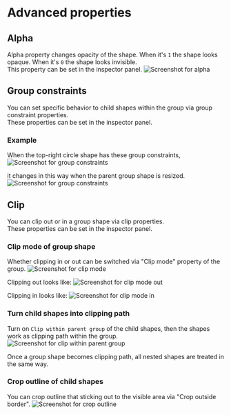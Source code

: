 # Advanced properties

## Alpha
Alpha property changes opacity of the shape. When it's `1` the shape looks opaque. When it's `0` the shape looks invisible.  
This property can be set in the inspector panel.
![Screenshot for alpha](/assets/shape-property-alpha.png)

## Group constraints
You can set specific behavior to child shapes within the group via group constraint properties.  
These properties can be set in the inspector panel.

### Example
When the top-right circle shape has these group constraints,
![Screenshot for group constraints](/assets/shape-property-group-con-tr.png)

it changes in this way when the parent group shape is resized.
![Screenshot for group constraints](/assets/shape-property-group-con-tr-resized.png)

## Clip
You can clip out or in a group shape via clip properties.  
These properties can be set in the inspector panel.

### Clip mode of group shape
Whether clipping in or out can be switched via "Clip mode" property of the group.
![Screenshot for clip mode](/assets/shape-property-clip-mode.png)

Clipping out looks like:
![Screenshot for clip mode out](/assets/shape-property-clip-mode-out.png)

Clipping in looks like:
![Screenshot for clip mode in](/assets/shape-property-clip-mode-in.png)

### Turn child shapes into clipping path
Turn on `Clip within parent group` of the child shapes, then the shapes work as clipping path within the group.
![Screenshot for clip within parent group](/assets/shape-property-clip-on.png)

Once a group shape becomes clipping path, all nested shapes are treated in the same way.

### Crop outline of child shapes
You can crop outline that sticking out to the visible area via "Crop outside border".
![Screenshot for crop outline](/assets/shape-property-clip-crop-outline.png)
